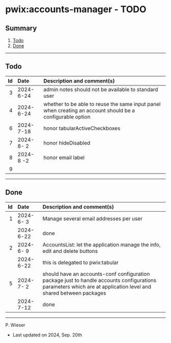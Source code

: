 # pwix:accounts-manager - TODO

## Summary

1. [Todo](#todo)
2. [Done](#done)

---
## Todo

|   Id | Date       | Description and comment(s) |
| ---: | :---       | :---                       |
|    3 | 2024- 6-24 | admin notes should not be available to standard user |
|    4 | 2024- 6-24 | whether to be able to reuse the same input panel when creating an account should be a configurable option |
|    6 | 2024- 7-18 | honor tabularActiveCheckboxes |
|    7 | 2024- 8- 2 | honor hideDisabled |
|    8 | 2024- 8 -2 | honor email label |
|    9 |  |  |

---
## Done

|   Id | Date       | Description and comment(s) |
| ---: | :---       | :---                       |
|    1 | 2024- 6- 3 | Manage several email addresses per user |
|      | 2024- 6-22 | done |
|    2 | 2024- 6- 9 | AccountsList: let the application manage the info, edit and delete buttons |
|      | 2024- 6-22 | this is delegated to pwix:tabular |
|    5 | 2024- 7- 2 | should have an accounts-conf configuration package just to handle accounts configurations parameters which are at application level and shared between packages |
|      | 2024- 7-12 | done |

---
P. Wieser
- Last updated on 2024, Sep. 20th

